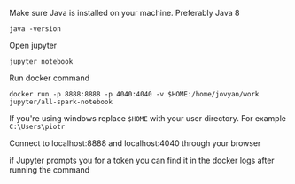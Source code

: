 Make sure Java is installed on your machine. Preferably Java 8

```java -version```

Open jupyter

```jupyter notebook```

Run docker command

```docker run -p 8888:8888 -p 4040:4040 -v $HOME:/home/jovyan/work jupyter/all-spark-notebook```

If you're using windows replace `$HOME` with your user directory. For example `C:\Users\piotr`

Connect to localhost:8888 and localhost:4040 through your browser

if Jupyter prompts you for a token you can find it in the docker logs after running the command
